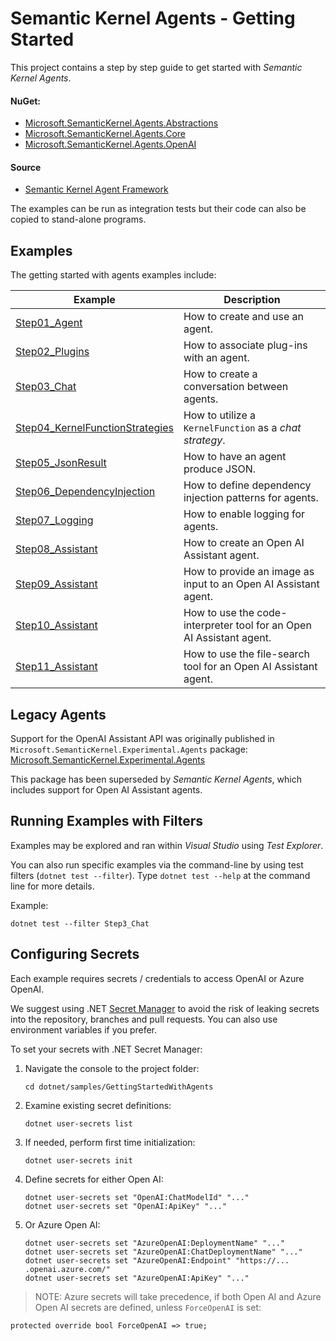 # Semantic Kernel Agents - Getting Started

This project contains a step by step guide to get started with  _Semantic Kernel Agents_.


#### NuGet:
- [Microsoft.SemanticKernel.Agents.Abstractions](https://www.nuget.org/packages/Microsoft.SemanticKernel.Agents.Abstractions)
- [Microsoft.SemanticKernel.Agents.Core](https://www.nuget.org/packages/Microsoft.SemanticKernel.Agents.Core)
- [Microsoft.SemanticKernel.Agents.OpenAI](https://www.nuget.org/packages/Microsoft.SemanticKernel.Agents.OpenAI)

#### Source
- [Semantic Kernel Agent Framework](https://github.com/microsoft/semantic-kernel/tree/main/dotnet/src/Agents)

The examples can be run as integration tests but their code can also be copied to stand-alone programs.

## Examples

The getting started with agents examples include:

Example|Description
---|---
[Step01_Agent](https://github.com/microsoft/semantic-kernel/blob/main/dotnet/samples/GettingStartedWithAgents/Step01_Agent.cs)|How to create and use an agent.
[Step02_Plugins](https://github.com/microsoft/semantic-kernel/blob/main/dotnet/samples/GettingStartedWithAgents/Step02_Plugins.cs)|How to associate plug-ins with an agent.
[Step03_Chat](https://github.com/microsoft/semantic-kernel/blob/main/dotnet/samples/GettingStartedWithAgents/Step03_Chat.cs)|How to create a conversation between agents.
[Step04_KernelFunctionStrategies](https://github.com/microsoft/semantic-kernel/blob/main/dotnet/samples/GettingStartedWithAgents/Step04_KernelFunctionStrategies.cs)|How to utilize a `KernelFunction` as a _chat strategy_.
[Step05_JsonResult](https://github.com/microsoft/semantic-kernel/blob/main/dotnet/samples/GettingStartedWithAgents/Step05_JsonResult.cs)|How to have an agent produce JSON.
[Step06_DependencyInjection](https://github.com/microsoft/semantic-kernel/blob/main/dotnet/samples/GettingStartedWithAgents/Step06_DependencyInjection.cs)|How to define dependency injection patterns for agents.
[Step07_Logging](https://github.com/microsoft/semantic-kernel/blob/main/dotnet/samples/GettingStartedWithAgents/Step07_Logging.cs)|How to enable logging for agents.
[Step08_Assistant](https://github.com/microsoft/semantic-kernel/blob/main/dotnet/samples/GettingStartedWithAgents/Step08_Assistant.cs)|How to create an Open AI Assistant agent.
[Step09_Assistant](https://github.com/microsoft/semantic-kernel/blob/main/dotnet/samples/GettingStartedWithAgents/Step09_Assistant_Vision.cs)|How to provide an image as input to an Open AI Assistant agent.
[Step10_Assistant](https://github.com/microsoft/semantic-kernel/blob/main/dotnet/samples/GettingStartedWithAgents/Step10_AssistantTool_CodeInterpreter_.cs)|How to use the code-interpreter tool for an Open AI Assistant agent.
[Step11_Assistant](https://github.com/microsoft/semantic-kernel/blob/main/dotnet/samples/GettingStartedWithAgents/Step11_AssistantTool_FileSearch.cs)|How to use the file-search tool for an Open AI Assistant agent.

## Legacy Agents

Support for the OpenAI Assistant API was originally published in `Microsoft.SemanticKernel.Experimental.Agents` package:
[Microsoft.SemanticKernel.Experimental.Agents](https://github.com/microsoft/semantic-kernel/tree/main/dotnet/src/Experimental/Agents)

This package has been superseded by _Semantic Kernel Agents_, which includes support for Open AI Assistant agents.


## Running Examples with Filters
Examples may be explored and ran within _Visual Studio_ using _Test Explorer_.

You can also run specific examples via the command-line by using test filters (`dotnet test --filter`). Type `dotnet test --help` at the command line for more details.

Example:

```
dotnet test --filter Step3_Chat
```

## Configuring Secrets

Each example requires secrets / credentials to access OpenAI or Azure OpenAI.

We suggest using .NET [Secret Manager](https://learn.microsoft.com/en-us/aspnet/core/security/app-secrets) to avoid the risk of leaking secrets into the repository, branches and pull requests. You can also use environment variables if you prefer.

To set your secrets with .NET Secret Manager:

1. Navigate the console to the project folder:

    ```
    cd dotnet/samples/GettingStartedWithAgents
    ```

2. Examine existing secret definitions:

    ```
    dotnet user-secrets list
    ```

3. If needed, perform first time initialization:

    ```
    dotnet user-secrets init
    ```

4. Define secrets for either Open AI:

    ```
    dotnet user-secrets set "OpenAI:ChatModelId" "..."
    dotnet user-secrets set "OpenAI:ApiKey" "..."
    ```

5. Or Azure Open AI:

    ```
    dotnet user-secrets set "AzureOpenAI:DeploymentName" "..."
    dotnet user-secrets set "AzureOpenAI:ChatDeploymentName" "..."
    dotnet user-secrets set "AzureOpenAI:Endpoint" "https://... .openai.azure.com/"
    dotnet user-secrets set "AzureOpenAI:ApiKey" "..."
    ```

> NOTE: Azure secrets will take precedence, if both Open AI and Azure Open AI secrets are defined, unless `ForceOpenAI` is set:

```
protected override bool ForceOpenAI => true;
```
